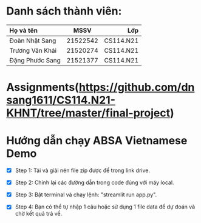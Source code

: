 # Danh sách thành viên:
| Họ và tên      | MSSV | Lớp     |
| :---        |    :----:   |          ---: |
| Đoàn Nhật Sang  | 21522542       | CS114.N21   |
| Trương Văn Khải   | 21520274        | CS114.N21      |
| Đặng Phước Sang | 21521377 | CS114.N21 |
# Assignments(https://github.com/dnsang1611/CS114.N21-KHNT/tree/master/final-project)

# Hướng dẫn chạy ABSA Vietnamese Demo
- [x] Step 1: Tải và giải nén file zip được để trong link drive.
- [x] Step 2: Chỉnh lại các đường dẫn trong code đúng với máy local.
- [x] Step 3: Bật terminal và chạy lệnh: "streamlit run app.py".
- [x] Step 4: Bạn có thể tự nhập 1 câu hoặc sử dụng 1 file data để dự đoán và chờ kết quả trả về.


